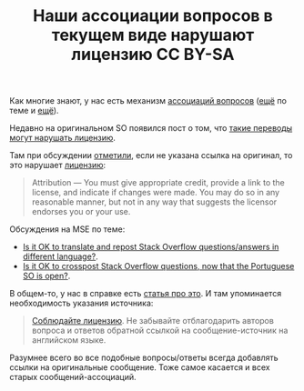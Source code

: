 ﻿---
title: "Наши ассоциации вопросов в текущем виде нарушают лицензию CC BY-SA"
se.owner.user_id: 15479
se.owner.display_name: "Suvitruf - Andrei Apanasik"
se.owner.link: "https://ru.meta.stackoverflow.com/users/15479/suvitruf-andrei-apanasik"
se.link: "https://ru.meta.stackoverflow.com/questions/10211/%d0%9d%d0%b0%d1%88%d0%b8-%d0%b0%d1%81%d1%81%d0%be%d1%86%d0%b8%d0%b0%d1%86%d0%b8%d0%b8-%d0%b2%d0%be%d0%bf%d1%80%d0%be%d1%81%d0%be%d0%b2-%d0%b2-%d1%82%d0%b5%d0%ba%d1%83%d1%89%d0%b5%d0%bc-%d0%b2%d0%b8%d0%b4%d0%b5-%d0%bd%d0%b0%d1%80%d1%83%d1%88%d0%b0%d1%8e%d1%82-%d0%bb%d0%b8%d1%86%d0%b5%d0%bd%d0%b7%d0%b8%d1%8e-cc-by-sa"
se.question_id: 10211
se.post_type: question
se.score: 8
---
<p>Как многие знают, у нас есть механизм <a href="https://ru.meta.stackoverflow.com/q/4409/15479">ассоциаций вопросов</a> (<a href="https://ru.meta.stackoverflow.com/q/4120/15479">ещё</a> по теме и <a href="https://ru.meta.stackoverflow.com/q/4857/15479">ещё</a>).</p>

<p>Недавно на оригинальном SO появился пост о том, что <a href="https://meta.stackoverflow.com/q/394396/1991579">такие переводы могут нарушать лицензию</a>.</p>

<p>Там при обсуждении <a href="https://meta.stackoverflow.com/a/394401/1991579">отметили</a>, если не указана ссылка на оригинал, то это нарушает <a href="https://creativecommons.org/licenses/by-sa/4.0/" rel="nofollow noreferrer">лицензию</a>:</p>

<blockquote>
  <p>Attribution — You must give appropriate credit, provide a link to the license, and indicate if changes were made. You may do so in any reasonable manner, but not in any way that suggests the licensor endorses you or your use. </p>
</blockquote>

<p>Обсуждения на MSE по теме:</p>

<ul>
<li><a href="https://meta.stackexchange.com/q/218048/260198">Is it OK to translate and repost Stack Overflow questions/answers in different language?</a>.</li>
<li><a href="https://meta.stackexchange.com/q/218055/260198">Is it OK to crosspost Stack Overflow questions, now that the Portuguese SO is open?</a>.</li>
</ul>

<p>В общем-то, у нас в справке есть <a href="https://ru.stackoverflow.com/help/translate-from-english">статья про это</a>. И там упоминается необходимость указания источника:</p>

<blockquote>
  <p><a href="https://ru.meta.stackoverflow.com/a/4975/15479">Соблюдайте лицензию</a>. Не забывайте отблагодарить авторов вопроса и ответов обратной ссылкой на сообщение-источник на английском языке.</p>
</blockquote>

<p>Разумнее всего во все подобные вопросы/ответы всегда добавлять ссылки на оригинальные сообщение. Тоже самое касается и всех старых сообщений-ассоциаций.</p>
